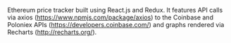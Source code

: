 Ethereum price tracker built using React.js and Redux. It features API calls via axios (https://www.npmjs.com/package/axios) to the Coinbase and Poloniex APIs (https://developers.coinbase.com/) and graphs rendered via Recharts (http://recharts.org/).
